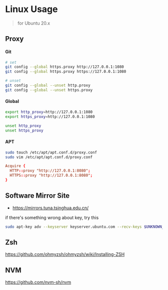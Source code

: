 # Linux Usage

> for Ubuntu 20.x

## Proxy

#### Git

```bash
# set
git config --global https.proxy http://127.0.0.1:1080
git config --global https.proxy https://127.0.0.1:1080

# unset
git config --global --unset http.proxy
git config --global --unset https.proxy
```

#### Global

```bash
export http_proxy=http://127.0.0.1:1080
export https_proxy=http://127.0.0.1:1080

unset http_proxy
unset https_proxy
```

#### APT

```bash
sudo touch /etc/apt/apt.conf.d/proxy.conf
sudo vim /etc/apt/apt.conf.d/proxy.conf
```

```conf
Acquire {
  HTTP::proxy "http://127.0.0.1:8080";
  HTTPS::proxy "http://127.0.0.1:8080";
}
```

## Software Mirror Site

- https://mirrors.tuna.tsinghua.edu.cn/

if there's something wrong about key, try this

```bash
sudo apt-key adv --keyserver keyserver.ubuntu.com --recv-keys $UNKNOWN_KEY
```

## Zsh

https://github.com/ohmyzsh/ohmyzsh/wiki/Installing-ZSH

## NVM

https://github.com/nvm-sh/nvm
